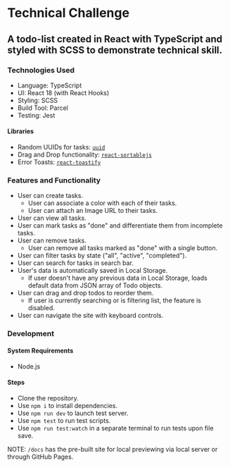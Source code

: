 # Technical Challenge

## A todo-list created in React with TypeScript and styled with SCSS to demonstrate technical skill.

### Technologies Used

- Language: TypeScript
- UI: React 18 (with React Hooks)
- Styling: SCSS
- Build Tool: Parcel
- Testing: Jest

#### Libraries

- Random UUIDs for tasks: [`uuid`](https://www.npmjs.com/package/uuid)
- Drag and Drop functionality: [`react-sortablejs`](https://www.npmjs.com/package/sortablejs)
- Error Toasts: [`react-toastify`](https://www.npmjs.com/package/react-toastify)

### Features and Functionality

- User can create tasks.
  - User can associate a color with each of their tasks.
  - User can attach an Image URL to their tasks.
- User can view all tasks.
- User can mark tasks as "done" and differentiate them from incomplete tasks.
- User can remove tasks.
  - User can remove all tasks marked as "done" with a single button.
- User can filter tasks by state ("all", "active", "completed").
- User can search for tasks in search bar.
- User's data is automatically saved in Local Storage.
  - If user doesn't have any previous data in Local Storage, loads default data from JSON array of Todo objects.
- User can drag and drop todos to reorder them.
  - If user is currently searching or is filtering list, the feature is disabled.
- User can navigate the site with keyboard controls.

### Development

#### System Requirements

- Node.js

#### Steps

- Clone the repository.
- Use `npm i` to install dependencies.
- Use `npm run dev` to launch test server.
- Use `npm test` to run test scripts.
- Use `npm run test:watch` in a separate terminal to run tests upon file save.

NOTE: `/docs` has the pre-built site for local previewing via local server or through GitHub Pages.
